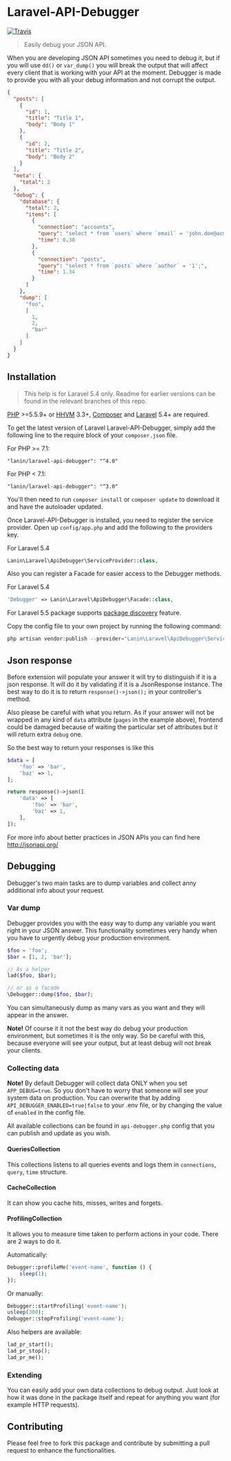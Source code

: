# Laravel-API-Debugger
[![Travis](https://img.shields.io/travis/rust-lang/rust.svg)](https://travis-ci.org/mlanin/laravel-api-debugger)

> Easily debug your JSON API.

When you are developing JSON API sometimes you need to debug it, but if you will use `dd()` or `var_dump()` you will break the output that will affect every client that is working with your API at the moment. Debugger is made to provide you with all your debug information and not corrupt the output.

```json
{
  "posts": [
    {
      "id": 1,
      "title": "Title 1",
      "body": "Body 1"
    },
    {
      "id": 2,
      "title": "Title 2",
      "body": "Body 2"
    }
  ],
  "meta": {
    "total": 2
  },
  "debug": {
    "database": {
      "total": 2,
      "items": [
        {
          "connection": "accounts",
          "query": "select * from `users` where `email` = 'john.doe@acme.com' limit 1;",
          "time": 0.38
        },
        {
          "connection": "posts",
          "query": "select * from `posts` where `author` = '1';",
          "time": 1.34
        }
      ]
    },
    "dump": [
      "foo",
      [
        1,
        2,
        "bar"
      ]
    ]
  }
}
```

## Installation

> This help is for Laravel 5.4 only. Readme for earlier versions can be found in the relevant branches of this repo.

[PHP](https://php.net) >=5.5.9+ or [HHVM](http://hhvm.com) 3.3+, [Composer](https://getcomposer.org) and [Laravel](http://laravel.com) 5.4+ are required.

To get the latest version of Laravel Laravel-API-Debugger, simply add the following line to the require block of your `composer.json` file.

For PHP >= 7.1:

```
"lanin/laravel-api-debugger": "^4.0"
```

For PHP < 7.1:

```
"lanin/laravel-api-debugger": "^3.0"
```

You'll then need to run `composer install` or `composer update` to download it and have the autoloader updated.

Once Laravel-API-Debugger is installed, you need to register the service provider. Open up `config/app.php` and add the following to the providers key.

For Laravel 5.4
```php
Lanin\Laravel\ApiDebugger\ServiceProvider::class,
```

Also you can register a Facade for easier access to the Debugger methods.

For Laravel 5.4
```php
'Debugger' => Lanin\Laravel\ApiDebugger\Facade::class,
```

For Laravel 5.5 package supports [package discovery](https://laravel.com/docs/5.5/packages#package-discovery) feature.

Copy the config file to your own project by running the following command:
```php
php artisan vendor:publish --provider="Lanin\Laravel\ApiDebugger\ServiceProvider"
```

## Json response

Before extension will populate your answer it will try to distinguish if it is a json response. It will do it by validating if it is a JsonResponse instance. The best way to do it is to return `response()->json();` in your controller's method.

Also please be careful with what you return. As if your answer will not be wrapped in any kind of `data` attribute (`pages` in the example above), frontend could be damaged because of waiting the particular set of attributes but it will return extra `debug` one.

So the best way to return your responses is like this
```php
$data = [
    'foo' => 'bar',
    'baz' => 1,
];

return response()->json([
    'data' => [
        'foo' => 'bar',
        'baz' => 1,
    ],
]);
```

For more info about better practices in JSON APIs you can find here http://jsonapi.org/

## Debugging

Debugger's two main tasks are to dump variables and collect anny additional info about your request.

### Var dump

Debugger provides you with the easy way to dump any variable you want right in your JSON answer. This functionality sometimes very handy when you have to urgently debug your production environment.

```php
$foo = 'foo';
$bar = [1, 2, 'bar'];

// As a helper
lad($foo, $bar);

// or as a facade
\Debugger::dump($foo, $bar);
```

You can simultaneously dump as many vars as you want and they will appear in the answer.

**Note!** Of course it it not the best way do debug your production environment, but sometimes it is the only way.
So be careful with this, because everyone will see your output, but at least debug will not break your clients.

### Collecting data

**Note!** By default Debugger will collect data ONLY when you set `APP_DEBUG=true`.
So you don't have to worry that someone will see your system data on production.
You can overwrite that by adding `API_DEBUGGER_ENABLED=true|false` to your .env file, or by changing the value of `enabled` in the config file.

All available collections can be found in `api-debugger.php` config that you can publish and update as you wish.

#### QueriesCollection

This collections listens to all queries events and logs them in `connections`, `query`, `time` structure.

#### CacheCollection

It can show you cache hits, misses, writes and forgets.

#### ProfilingCollection

It allows you to measure time taken to perform actions in your code.
There are 2 ways to do it.

Automatically:

```php
Debugger::profileMe('event-name', function () {
    sleep(1);
});
```

Or manually:

```php
Debugger::startProfiling('event-name');
usleep(300);
Debugger::stopProfiling('event-name');
```

Also helpers are available:
```php
lad_pr_start();
lad_pr_stop();
lad_pr_me();
```

### Extending

You can easily add your own data collections to debug output.
Just look at how it was done in the package itself and repeat for anything you want (for example HTTP requests).

## Contributing

Please feel free to fork this package and contribute by submitting a pull request to enhance the functionalities.
